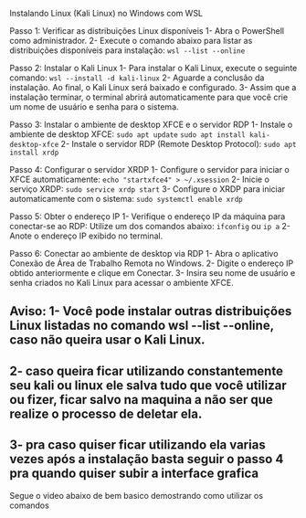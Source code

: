 Instalando Linux (Kali Linux) no Windows com WSL

Passo 1: Verificar as distribuições Linux disponíveis
1- Abra o PowerShell como administrador.
2- Execute o comando abaixo para listar as distribuições disponíveis para instalação:
`wsl --list --online`

Passo 2: Instalar o Kali Linux
1- Para instalar o Kali Linux, execute o seguinte comando:
`wsl --install -d kali-linux`
2- Aguarde a conclusão da instalação. Ao final, o Kali Linux será baixado e configurado.
3- Assim que a instalação terminar, o terminal abrirá automaticamente para que você crie um nome de usuário e senha para o sistema.

Passo 3: Instalar o ambiente de desktop XFCE e o servidor RDP
1- Instale o ambiente de desktop XFCE:
`sudo apt update`
`sudo apt install kali-desktop-xfce`
2- Instale o servidor RDP (Remote Desktop Protocol):
`sudo apt install xrdp`

Passo 4: Configurar o servidor XRDP
1- Configure o servidor para iniciar o XFCE automaticamente:
`echo "startxfce4" > ~/.xsession`
2- Inicie o serviço XRDP:
`sudo service xrdp start`
3- Configure o XRDP para iniciar automaticamente com o sistema:
`sudo systemctl enable xrdp`

Passo 5: Obter o endereço IP
1- Verifique o endereço IP da máquina para conectar-se ao RDP:
Utilize um dos comandos abaixo:
`ifconfig`
ou
`ip a`
2- Anote o endereço IP exibido no terminal.

Passo 6: Conectar ao ambiente de desktop via RDP
1- Abra o aplicativo Conexão de Área de Trabalho Remota no Windows.
2- Digite o endereço IP obtido anteriormente e clique em Conectar.
3- Insira seu nome de usuário e senha criados no Kali Linux para acessar o ambiente XFCE.

## Aviso:  1-  Você pode instalar outras distribuições Linux listadas no comando wsl --list --online, caso não queira usar o Kali Linux.
## 2-  caso queira ficar utilizando constantemente seu kali ou linux ele salva tudo que você utilizar ou fizer, ficar salvo na maquina a não ser que realize o processo de deletar ela.
## 3- pra caso quiser ficar utilizando ela varias vezes após a instalação basta seguir o passo 4 pra quando quiser subir a interface grafica
Segue o video abaixo de bem basico demostrando como utilizar os comandos
